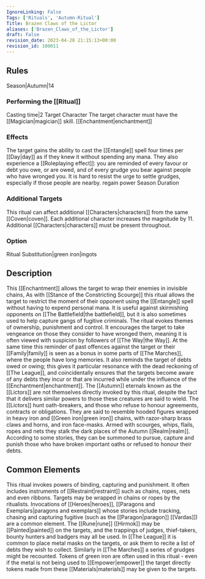 ```yaml
---
IgnoreLinking: False
Tags: ['Rituals', 'Autumn-Ritual']
Title: Brazen Claws of the Lictor
aliases: ['Brazen_Claws_of_the_Lictor']
draft: False
revision_date: 2023-04-28 21:15:13+00:00
revision_id: 100011
---
```


## Rules
Season|Autumn|14
### Performing the [[Ritual]]
Casting time|2 Target Character The target character must have the [[Magician|magician]] skill.
[[Enchantment|enchantment]] 
### Effects
The target gains the ability to cast the [[Entangle]] spell four times per [[Day|day]] as if they knew it without spending any mana.
They also experience a [[Roleplaying effect]]: you are reminded of every favour or debt you owe, or are owed, and of every grudge you bear against people who have wronged you. It is hard to resist the urge to settle grudges, especially if those people are nearby. 
regain power
Season Duration
### Additional Targets
This ritual can affect additional [[Characters|characters]] from the same [[Coven|coven]]. Each additional character increases the magnitude by 11. Additional [[Characters|characters]] must be present throughout.
### Option
Ritual Substitution|green iron|ingots
## Description
This [[Enchantment]] allows the target to wrap their enemies in invisible chains, As with [[Stance of the Constricting Scourge]] this ritual allows the target to restrict the moment of their opponent using the [[Entangle]] spell without having to expend personal mana. It is useful against skirmishing opponents on [[The Battlefield|the battlefield]], but it is also sometimes used to help capture gangs of fugitive criminals.
The ritual evokes themes of ownership, punishment and control. It encourages the target to take vengeance on those they consider to have wronged them, meaning it is often viewed with suspicion by followers of [[The Way|the Way]]. At the same time this reminder of past offences against the target or their [[Family|family]] is seen as a bonus in some parts of [[The Marches]], where the people have long memories. It also reminds the target of debts owed or owing; this gives it particular resonance with the dead reckoning of [[The League]], and coincidentally ensures that the targets become aware of any debts they incur or that are incurred while under the influence of the [[Enchantment|enchantment]].
The [[Autumn]] eternals known as the [[Lictors]] are not themselves directly invoked by this ritual, despite the fact that it delivers similar powers to those these creatures are said to wield. The [[Lictors]] hunt oath-breakers, and those who refuse to honour agreements, contracts or obligations. They are said to resemble hooded figures wrapped in heavy iron and [[Green iron|green iron]] chains, with razor-sharp brass claws and horns, and iron face-masks. Armed with scourges, whips, flails, ropes and nets they stalk the dark places of the Autumn [[Realm|realm]]. According to some stories, they can be summoned to pursue, capture and punish those who have broken important oaths or refused to honour their debts.
## Common Elements
This ritual invokes powers of binding, capturing and punishment. It often includes instruments of [[Restraint|restraint]] such as chains, ropes, nets and even ribbons. Targets may be wrapped in chains or ropes by the ritualists. Invocations of [[Heroes|heroes]], [[Paragons and Exemplars|paragons and exemplars]] whose stories include tracking, chasing and capturing fugitive (such as the [[Paragon|paragon]] [[Vardas]]) are a common element. The [[Rune|rune]] [[Hirmok]] may be [[Painted|painted]] on the targets, and the trappings of judges, thief-takers, bounty hunters and badgers may all be used. In [[The League]] it is common to place metal masks on the targets, or ask them to recite a list of debts they wish to collect. Similarly in [[The Marches]] a series of grudges might be recounted.
Tokens of green iron are often used in this ritual - even if the metal is not being used to [[Empower|empower]] the target directly  tokens made from these [[Materials|materials]] may be given to the targets.